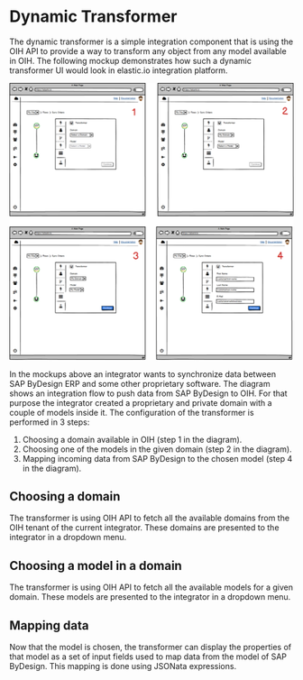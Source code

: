 # Dynamic Transformer

The dynamic transformer is a simple integration component that is using
the OIH API to provide a way to transform any object from any model available
in OIH. The following mockup demonstrates how such a dynamic transformer
UI would look in elastic.io integration platform.

![Dynamic Transformer](Assets/DynamicTransformer.png)

In the mockups above an integrator wants to synchronize data between
SAP ByDesign ERP and some other proprietary software. The diagram shows
an integration flow to push data from SAP ByDesign to OIH. For that purpose
the integrator created a proprietary and private domain with a couple of
models inside it. The configuration of the transformer is performed in 3 steps:

1. Choosing a domain available in OIH (step 1 in the diagram).
2. Choosing one of the models in the given domain (step 2 in the diagram).
3. Mapping incoming data from SAP ByDesign to the chosen model (step 4 in the diagram).

## Choosing a domain

The transformer is using OIH API to fetch all the available domains from
the OIH tenant of the current integrator. These domains are presented to
the integrator in a dropdown menu.

## Choosing a model in a domain

The transformer is using OIH API to fetch all the available models for a
given domain. These models  are presented to the integrator in a dropdown
menu.

## Mapping data

Now that the model is chosen, the transformer can display the properties
of that model as a set of input fields used to map data from the model
of SAP ByDesign. This mapping is done using JSONata expressions.
